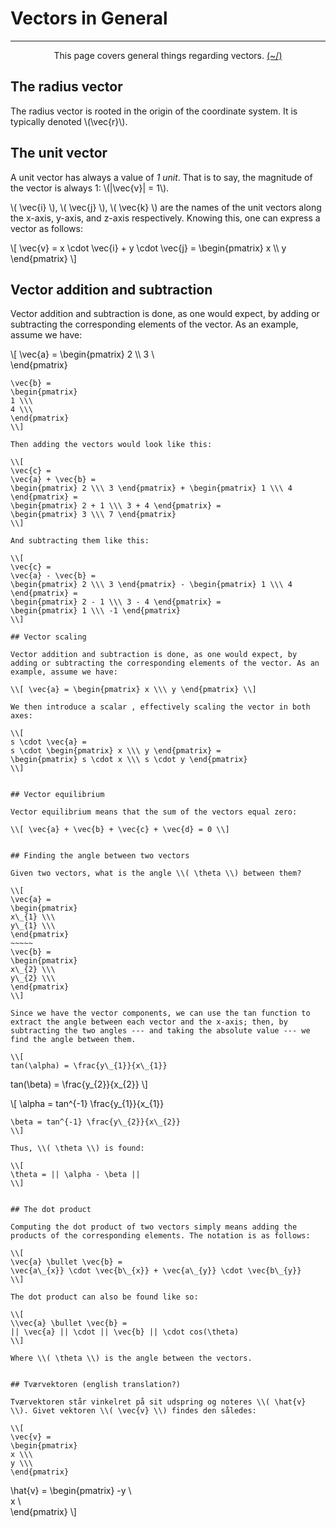 # Vectors in General

---

<center>
<p>This page covers general things regarding vectors. <a href="../../../Home.html">(~/)</a></p>
</center>

## The radius vector

The radius vector is rooted in the origin of the coordinate system. It is typically denoted \\(\vec{r}\\).

## The unit vector

A unit vector has always a value of _1 unit_. That is to say, the magnitude of the vector is always 1: \\(|\vec{v}| = 1\\).

\\( \vec{i} \\), \\( \vec{j} \\), \\( \vec{k} \\) are the names of the unit vectors along the x-axis, y-axis, and z-axis respectively. Knowing this, one can express a vector as follows:

\\[ \vec{v} = x \cdot \vec{i} + y \cdot \vec{j} = \begin{pmatrix} x \\\ y \end{pmatrix} \\]

## Vector addition and subtraction

Vector addition and subtraction is done, as one would expect, by adding or subtracting the corresponding elements of the vector. As an example, assume we have:

\\[ 
\vec{a} = 
\begin{pmatrix} 
2 \\\ 
3 \\\
\end{pmatrix} 
~~~~~~~
\vec{b} = 
\begin{pmatrix} 
1 \\\ 
4 \\\
\end{pmatrix}
\\]

Then adding the vectors would look like this:

\\[
\vec{c} = 
\vec{a} + \vec{b} = 
\begin{pmatrix} 2 \\\ 3 \end{pmatrix} + \begin{pmatrix} 1 \\\ 4 \end{pmatrix} = 
\begin{pmatrix} 2 + 1 \\\ 3 + 4 \end{pmatrix} = 
\begin{pmatrix} 3 \\\ 7 \end{pmatrix}
\\]

And subtracting them like this:

\\[
\vec{c} = 
\vec{a} - \vec{b} = 
\begin{pmatrix} 2 \\\ 3 \end{pmatrix} - \begin{pmatrix} 1 \\\ 4 \end{pmatrix} = 
\begin{pmatrix} 2 - 1 \\\ 3 - 4 \end{pmatrix} = 
\begin{pmatrix} 1 \\\ -1 \end{pmatrix}
\\]

## Vector scaling

Vector addition and subtraction is done, as one would expect, by adding or subtracting the corresponding elements of the vector. As an example, assume we have:

\\[ \vec{a} = \begin{pmatrix} x \\\ y \end{pmatrix} \\] 

We then introduce a scalar , effectively scaling the vector in both axes:

\\[ 
s \cdot \vec{a} = 
s \cdot \begin{pmatrix} x \\\ y \end{pmatrix} =
\begin{pmatrix} s \cdot x \\\ s \cdot y \end{pmatrix}
\\]


## Vector equilibrium

Vector equilibrium means that the sum of the vectors equal zero:

\\[ \vec{a} + \vec{b} + \vec{c} + \vec{d} = 0 \\]


## Finding the angle between two vectors

Given two vectors, what is the angle \\( \theta \\) between them? 

\\[
\vec{a} =
\begin{pmatrix}
x\_{1} \\\
y\_{1} \\\
\end{pmatrix}
~~~~~
\vec{b} =
\begin{pmatrix}
x\_{2} \\\
y\_{2} \\\
\end{pmatrix}
\\]

Since we have the vector components, we can use the tan function to extract the angle between each vector and the x-axis; then, by subtracting the two angles --- and taking the absolute value --- we find the angle between them.

\\[
tan(\alpha) = \frac{y\_{1}}{x\_{1}}
~~~~~~~
tan(\beta) = \frac{y\_{2}}{x\_{2}}
\\]

\\[
\alpha = tan^{-1} \frac{y\_{1}}{x\_{1}}
~~~~~~~
\beta = tan^{-1} \frac{y\_{2}}{x\_{2}}
\\]

Thus, \\( \theta \\) is found:

\\[
\theta = || \alpha - \beta ||
\\]


## The dot product

Computing the dot product of two vectors simply means adding the products of the corresponding elements. The notation is as follows:

\\[
\vec{a} \bullet \vec{b} = 
\vec{a\_{x}} \cdot \vec{b\_{x}} + \vec{a\_{y}} \cdot \vec{b\_{y}} 
\\]

The dot product can also be found like so:

\\[
\\vec{a} \bullet \vec{b} = 
|| \vec{a} || \cdot || \vec{b} || \cdot cos(\theta)
\\]

Where \\( \theta \\) is the angle between the vectors.


## Tværvektoren (english translation?)

Tværvektoren står vinkelret på sit udspring og noteres \\( \hat{v} \\). Givet vektoren \\( \vec{v} \\) findes den således:

\\[
\vec{v} =
\begin{pmatrix}
x \\\
y \\\
\end{pmatrix}
~~~~~~~
\hat{v} =
\begin{pmatrix}
-y \\\
 x \\\
\end{pmatrix}
\\]

